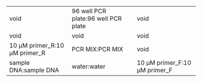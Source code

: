 ||||
|----|----|----|
|void|96 well PCR plate:96 well PCR plate|void|
|void|void|void|
|10 μM primer_R:10 μM primer_R|PCR MIX:PCR MIX|void|
|sample DNA:sample DNA|water:water|10 μM primer_F:10 μM primer_F|
